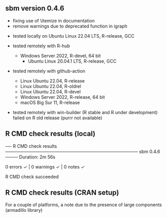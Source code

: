 
## sbm version 0.4.6

- fixing use of \itemize in documentation 
- remove warnings due to deprecated function in igraph

* tested locally on Ubuntu Linux 22.04 LTS, R-release, GCC

* tested remotely with R-hub 
  - Windows Server 2022, R-devel, 64 bit
	- Ubuntu Linux 20.04.1 LTS, R-release, GCC

* tested remotely with github-action
  - Linux Ubuntu 22.04, R-release 
  - Linux Ubuntu 22.04, R-oldrel 
  - Linux Ubuntu 22.04, R-devel 
  - Windows Server 2022, R-release, 64 bit
  - macOS Big Sur 11, R-release

- tested remotely with win-builder (R stable and R under development)
  failed on R old release (purrr not available)
  
## R CMD check results (local)

── R CMD check results ────────────────────────────────────────── sbm 0.4.6 ────
Duration: 2m 56s

0 errors ✓ | 0 warnings ✓ | 0 notes ✓

R CMD check succeeded

## R CMD check results (CRAN setup)

For a couple of platforms, a note due to the presence of large components (armadillo library)
